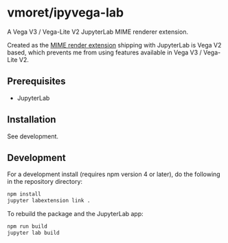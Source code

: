 # vmoret/ipyvega-lab

A Vega V3 / Vega-Lite V2 JupyterLab MIME renderer extension.

Created as the [MIME render extension](https://github.com/jupyterlab/jupyterlab/tree/master/packages/vega2-extension) shipping with JupyterLab is Vega V2 based, which prevents me from using features available in Vega V3 / Vega-Lite V2.


## Prerequisites

* JupyterLab

## Installation

See development.

## Development

For a development install (requires npm version 4 or later), do the following in
the repository directory:

```bash
npm install
jupyter labextension link .
```

To rebuild the package and the JupyterLab app:

```bash
npm run build
jupyter lab build
```
